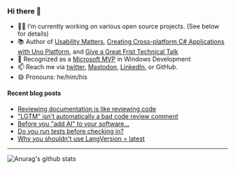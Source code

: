 ### Hi there 👋

- 👨‍💻 I’m currently working on various open source projects. (See below for details)
- 📚 Author of [Usability Matters](https://www.manning.com/books/usability-matters?a_aid=mrlacey), [Creating Cross-platform C# Applications with Uno Platform](https://www.packtpub.com/product/creating-cross-platform-c-applications-with-uno-platform/9781801078498), and [Give a Great Frist Technical Talk](https://amzn.to/3XQ82gY)
- 🏅 Recognized as a [Microsoft MVP](https://mvp.microsoft.com/en-us/PublicProfile/5001397?fullName=Matt%20Lacey) in Windows Development
- 📫 Reach me via [twitter](https://twitter.com/mrlacey), <a rel="me" href="https://fosstodon.org/@mrlacey">Mastodon</a>, [LinkedIn](https://www.linkedin.com/in/mrlacey), or GitHub.
- 😄 Pronouns: he/him/his

<!--
**mrlacey/mrlacey** is a ✨ _special_ ✨ repository because its `README.md` (this file) appears on your GitHub profile.

Here are some ideas to get you started:

- 🔭 I’m currently working on ...
- 🌱 I’m currently learning ...
- 👯 I’m looking to collaborate on ...
- 🤔 I’m looking for help with ...
- 💬 Ask me about ...
- 📫 How to reach me: ...
- 😄 Pronouns: ...
- ⚡ Fun fact: ...
-->

#### Recent blog posts
<!-- BLOG-POST-LIST:START -->
- [Reviewing documentation is like reviewing code](https://www.mrlacey.com/2024/02/reviewing-documentation-is-like.html)
- [&quot;LGTM&quot; isn&#39;t automatically a bad code review comment](https://www.mrlacey.com/2024/02/lgtm-isnt-automatically-bad-code-review.html)
- [Before you &quot;add AI&quot; to your software...](https://www.mrlacey.com/2024/02/before-you-add-ai-to-your-software.html)
- [Do you run tests before checking in?](https://www.mrlacey.com/2024/02/do-you-run-tests-before-checking-in.html)
- [Why you shouldn&#39;t use LangVersion = latest](https://www.mrlacey.com/2024/02/why-you-shouldnt-use-langversion-latest.html)
<!-- BLOG-POST-LIST:END -->

---

![Anurag's github stats](https://github-readme-stats.vercel.app/api?username=mrlacey&count_private=true&show_icons=true)

